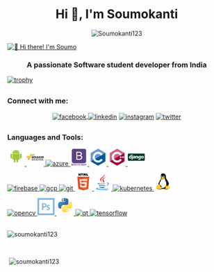 <h1 align="center">Hi 👋, I'm Soumokanti</h1> <p align="center"> <img src="https://komarev.com/ghpvc/?username=Soumokanti123&label=Profile%20views&color=0e75b6&style=flat" alt="Soumokanti123" /> </p>

[<img src="https://my.visme.co/view/mxzwr168-untitled-project#s1" alt="👋 Hi there! I'm Soumo" title="👋 Hi there! I'm Soumokanti"/>](https://Soumokanti123/)

<h3 align="center">A passionate Software student developer from India</h3>



[![trophy](https://github-profile-trophy.vercel.app/?username=Soumokanti123&theme=onedark)](https://github.com/Soumokanti123/github-profile-trophy)



##


<h3 align="left">Connect with me:</h3>
<p align="center">
    <a href="https://www.facebook.com/soumo.bera.79" target="blank"><img align="center"
            src="file:///D:/Android/facebook-logo.svg" alt="facebook" height="30"
            width="40" /> <i class="bi bi-facebook"></i></a>
    <a href="https://www.linkedin.com/in/soumokanti-bera-3882611a1/" target="blank"><img align="center"
            src="https://cdn.jsdelivr.net/npm/simple-icons@3.0.1/icons/linkedin.svg" alt="linkedin" height="30"
            width="40" /></a>
    <a href="https://www.instagram.com/soumo_bera/" target="blank"><img align="center"
            src="https://raw.githubusercontent.com/Soumokanti123/Soumokanti123/master/socials/instagram.svg" alt="instagram" height="30"
            width="40" /></a>
    <a href="https://www.instagram.com/soumo_bera/" target="blank"><img align="center"
            src="https://cdn.jsdelivr.net/npm/simple-icons@3.0.1/icons/twitter.svg" alt="twitter" height="30"
            width="40" bg="blue"/></a>
</p>

##

<h3 align="left">Languages and Tools:</h3>
<p align="left"> 
  <a href="https://developer.android.com" target="_blank"> <img src="https://raw.githubusercontent.com/devicons/devicon/master/icons/android/android-original-wordmark.svg" alt="android" width="40" height="40"/> </a> <a href="https://aws.amazon.com" target="_blank"> <img src="https://raw.githubusercontent.com/devicons/devicon/master/icons/amazonwebservices/amazonwebservices-original-wordmark.svg" alt="aws" width="40" height="40"/> </a> 
    <a href="https://azure.microsoft.com/en-in/" target="_blank"> <img src="https://www.vectorlogo.zone/logos/microsoft_azure/microsoft_azure-icon.svg" alt="azure" width="40" height="40"/> </a> 
  <a href="https://getbootstrap.com" target="_blank"> <img src="https://raw.githubusercontent.com/devicons/devicon/master/icons/bootstrap/bootstrap-plain-wordmark.svg" alt="bootstrap" width="40" height="40"/> </a> <a href="https://www.cprogramming.com/" target="_blank"> <img src="https://raw.githubusercontent.com/devicons/devicon/master/icons/c/c-original.svg" alt="c" width="40" height="40"/> </a> 
  <a href="https://www.w3schools.com/cpp/" target="_blank"> <img src="https://raw.githubusercontent.com/devicons/devicon/master/icons/cplusplus/cplusplus-original.svg" alt="cplusplus" width="40" height="40"/> </a> <a href="https://www.djangoproject.com/" target="_blank"> <img src="https://raw.githubusercontent.com/devicons/devicon/master/icons/django/django-original.svg" alt="django" width="40" height="40"/> </a> 
  
  <a href="https://firebase.google.com/" target="_blank"> <img src="https://www.vectorlogo.zone/logos/firebase/firebase-icon.svg" alt="firebase" width="40" height="40"/> </a> <a href="https://cloud.google.com" target="_blank"> <img src="https://www.vectorlogo.zone/logos/google_cloud/google_cloud-icon.svg" alt="gcp" width="40" height="40"/> </a>
  <a href="https://git-scm.com/" target="_blank"> <img src="https://www.vectorlogo.zone/logos/git-scm/git-scm-icon.svg" alt="git" width="40" height="40"/> </a>
  <a href="https://www.w3.org/html/" target="_blank"> <img src="https://raw.githubusercontent.com/devicons/devicon/master/icons/html5/html5-original-wordmark.svg" alt="html5" width="40" height="40"/> </a> <a href="https://www.java.com" target="_blank"> <img src="https://raw.githubusercontent.com/devicons/devicon/master/icons/java/java-original.svg" alt="java" width="40" height="40"/> </a> 
  <a href="https://kubernetes.io" target="_blank"> <img src="https://www.vectorlogo.zone/logos/kubernetes/kubernetes-icon.svg" alt="kubernetes" width="40" height="40"/> </a> 
  <a href="https://www.linux.org/" target="_blank"> <img src="https://raw.githubusercontent.com/devicons/devicon/master/icons/linux/linux-original.svg" alt="linux" width="40" height="40"/> </a> 
  
  <a href="https://opencv.org/" target="_blank"> <img src="https://www.vectorlogo.zone/logos/opencv/opencv-icon.svg" alt="opencv" width="40" height="40"/> </a>
  <a href="https://www.photoshop.com/en" target="_blank"> <img src="https://raw.githubusercontent.com/devicons/devicon/master/icons/photoshop/photoshop-line.svg" alt="photoshop" width="40" height="40"/> </a>
  <a href="https://www.python.org" target="_blank"> <img src="https://raw.githubusercontent.com/devicons/devicon/master/icons/python/python-original.svg" alt="python" width="40" height="40"/> </a> 
  <a href="https://www.qt.io/" target="_blank"> <img src="https://upload.wikimedia.org/wikipedia/commons/0/0b/Qt_logo_2016.svg" alt="qt" width="40" height="40"/> </a>
  <a href="https://www.tensorflow.org" target="_blank"> <img src="https://www.vectorlogo.zone/logos/tensorflow/tensorflow-icon.svg" alt="tensorflow" width="40" height="40"/> </a> </p>


##

<p><img align="center" src="https://github-readme-stats.vercel.app/api/top-langs?username=soumokanti123&show_icons=true&locale=en&layout=compact&theme=dark" alt="soumokanti123" /></p>

<br>
<p>&nbsp;<img align="center" src="https://github-readme-stats.vercel.app/api?username=soumokanti123&show_icons=true&locale=en&theme=dark" alt="soumokanti123" /></p>
</br>
